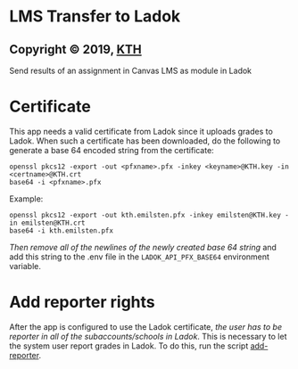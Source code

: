 # LMS Transfer to Ladok

## Copyright © 2019, [KTH](https://github.com/kth)

Send results of an assignment in Canvas LMS as module in Ladok

# Certificate
This app needs a valid certificate from Ladok since it uploads grades to Ladok. When such a certificate has been downloaded, do the following to generate a base 64 encoded string from the certificate:

    openssl pkcs12 -export -out <pfxname>.pfx -inkey <keyname>@KTH.key -in <certname>@KTH.crt
    base64 -i <pfxname>.pfx
Example:

    openssl pkcs12 -export -out kth.emilsten.pfx -inkey emilsten@KTH.key -in emilsten@KTH.crt
    base64 -i kth.emilsten.pfx

_Then remove all of the newlines of the newly created base 64 string_ and add this string to the .env file in the `LADOK_API_PFX_BASE64` environment variable.

# Add reporter rights
After the app is configured to use the Ladok certificate, _the user has to be reporter in all of the subaccounts/schools in Ladok_. This is necessary to let the system user report grades in Ladok.
To do this, run the script [add-reporter](https://github.com/KTH/lms-scripts/tree/master/add-reporter). 


